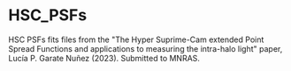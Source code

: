 # HSC_PSFs
HSC PSFs fits files from the "The Hyper Suprime-Cam extended Point Spread Functions and applications to measuring the intra-halo light" paper, Lucía P. Garate Nuñez (2023). Submitted to MNRAS.
